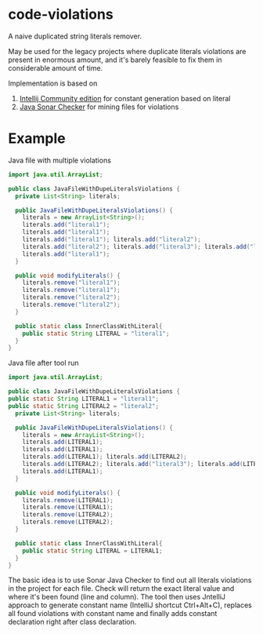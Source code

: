 # code-violations
A naive duplicated string literals remover. 

May be used for the legacy projects where duplicate literals violations are present in enormous amount, 
and it's barely feasible to fix them in considerable amount of time.
 
Implementation is based on 
1. [Intellij Community edition](https://github.com/JetBrains/intellij-community) for constant generation  based on literal
2. [Java Sonar Checker](https://github.com/SonarSource/sonar-java) for mining files for violations

# Example 

Java file with multiple violations

```java
import java.util.ArrayList;

public class JavaFileWithDupeLiteralsViolations {
  private List<String> literals;

  public JavaFileWithDupeLiteralsViolations() {
    literals = new ArrayList<String>();
    literals.add("literal1");
    literals.add("literal1");
    literals.add("literal1"); literals.add("literal2");
    literals.add("literal2"); literals.add("literal3"); literals.add("literal1");
    literals.add("literal1");
  }

  public void modifyLiterals() {
    literals.remove("literal1");
    literals.remove("literal1");
    literals.remove("literal2");
    literals.remove("literal2");
  }

  public static class InnerClassWithLiteral{
    public static String LITERAL = "literal1";
  }
}
```

Java file after tool run

```java
import java.util.ArrayList;

public class JavaFileWithDupeLiteralsViolations {
public static String LITERAL1 = "literal1";
public static String LITERAL2 = "literal2";
  private List<String> literals;

  public JavaFileWithDupeLiteralsViolations() {
    literals = new ArrayList<String>();
    literals.add(LITERAL1);
    literals.add(LITERAL1);
    literals.add(LITERAL1); literals.add(LITERAL2);
    literals.add(LITERAL2); literals.add("literal3"); literals.add(LITERAL1);
    literals.add(LITERAL1);
  }

  public void modifyLiterals() {
    literals.remove(LITERAL1);
    literals.remove(LITERAL1);
    literals.remove(LITERAL2);
    literals.remove(LITERAL2);
  }

  public static class InnerClassWithLiteral{
    public static String LITERAL = LITERAL1;
  }
}
```

The basic idea is to use Sonar Java Checker to find out all literals violations in the project for each file.
 Check will return the exact literal value and where it's been found (line and column). The tool then uses JntelliJ
 approach to generate constant name (IntelliJ shortcut Ctrl+Alt+C), replaces all found violations with constant name
 and finally adds constant declaration right after class declaration.
